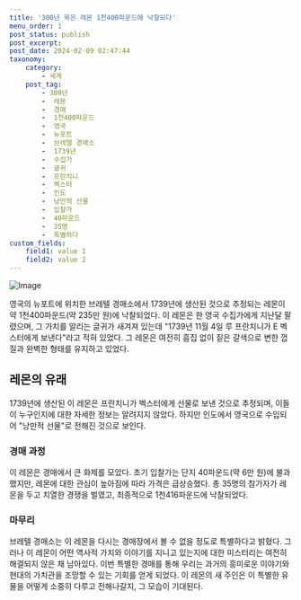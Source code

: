 ```yaml
---
title: '300년 묵은 레몬 1천400파운드에 낙찰되다'
menu_order: 1
post_status: publish
post_excerpt: 
post_date: 2024-02-09 02:47:44
taxonomy:
    category:
        - 세계
    post_tag:
        - 300년
        -  레몬
        -  경매
        -  1천400파운드
        -  영국
        -  뉴포트
        -  브레텔 경매소
        -  1739년
        -  수집가
        -  글귀
        -  프란치니
        -  벡스터
        -  인도
        -  낭만적 선물
        -  입찰가
        -  40파운드
        -  35명
        -  특별하다
custom_fields:
    field1: value 1
    field2: value 2
---
```


![Image](https://imgnews.pstatic.net/image/215/2024/02/08/A202402080249_1_20240208213801532.jpg?type=w647)

영국의 뉴포트에 위치한 브레텔 경매소에서 1739년에 생산된 것으로 추정되는 레몬이 약 1천400파운드(약 235만 원)에 낙찰되었다. 이 레몬은 한 영국 수집가에게 지난달 팔렸으며, 그 가치를 알리는 글귀가 새겨져 있는데 "1739년 11월 4일 루 프란치니가 E 벡스터에게 보낸다"라고 적혀 있었다. 그 레몬은 여전히 흠집 없이 짙은 갈색으로 변한 껍질과 완벽한 형태를 유지하고 있었다.
## 레몬의 유래
1739년에 생산된 이 레몬은 프란치니가 벡스터에게 선물로 보낸 것으로 추정되며, 이들이 누구인지에 대한 자세한 정보는 알려지지 않았다. 하지만 인도에서 영국으로 수입되어 "낭만적 선물"로 전해진 것으로 보인다.
### 경매 과정
이 레몬은 경매에서 큰 화제를 모았다. 초기 입찰가는 단지 40파운드(약 6만 원)에 불과했지만, 레몬에 대한 관심이 높아짐에 따라 가격은 급상승했다. 총 35명의 참가자가 레몬을 두고 치열한 경쟁을 벌였고, 최종적으로 1천416파운드에 낙찰되었다.
### 마무리
브레텔 경매소는 이 레몬을 다시는 경매장에서 볼 수 없을 정도로 특별하다고 밝혔다. 그러나 이 레몬이 어떤 역사적 가치와 이야기를 지니고 있는지에 대한 미스터리는 여전히 해결되지 않은 채 남아있다. 이번 특별한 경매를 통해 우리는 과거의 흥미로운 이야기와 현대의 가치관을 조망할 수 있는 기회를 얻게 되었다. 이 레몬의 새 주인은 이 특별한 유물을 어떻게 소중히 다루고 전해나갈지, 그 모습이 기대된다.
